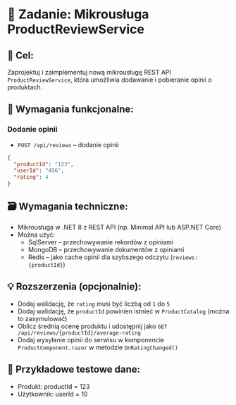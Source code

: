 # 🧩 Zadanie: Mikrousługa ProductReviewService

## 🎯 Cel:
Zaprojektuj i zaimplementuj nową mikrousługę REST API `ProductReviewService`, która umożliwia dodawanie i pobieranie opinii o produktach.

## 📌 Wymagania funkcjonalne:

### Dodanie opinii
   
- `POST /api/reviews` – dodanie opinii

```json
{
  "productId": "123",
  "userId": "456",
  "rating": 4  
}
```




## 🗃 Wymagania techniczne:

- Mikrousługa w .NET 8 z REST API (np. Minimal API lub ASP.NET Core)
- Można użyć:
  - SqlServer – przechowywanie rekordów z opiniami
  - MongoDB – przechowywanie dokumentów z opiniami
  - Redis – jako cache opinii dla szybszego odczytu (`reviews:{productId}`)


## 💡 Rozszerzenia (opcjonalnie):
- Dodaj walidację, że `rating` musi być liczbą od `1` do `5`
- Dodaj walidację, że `productId` powinien istnieć w `ProductCatalog` (można to zasymulować)
- Oblicz średnią ocenę produktu i udostępnij jako `GET /api/reviews/{productId}/average-rating`
- Dodaj wysyłanie opinii do serwisu w komponencie `ProductComponent.razor` w metodzie `OnRatingChanged()`

## 🧪 Przykładowe testowe dane:
- Produkt: productId = 123
- Użytkownik: userId = 10
